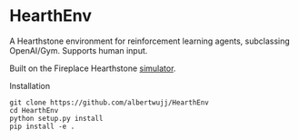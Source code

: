 # HearthEnv
A Hearthstone environment for reinforcement learning agents, subclassing OpenAI/Gym. Supports human input.

Built on the Fireplace Hearthstone [simulator](https://github.com/jleclanche/fireplace/).

Installation
``` 
git clone https://github.com/albertwujj/HearthEnv
cd HearthEnv
python setup.py install
pip install -e .
```
